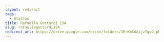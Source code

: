 ```yaml
---
layout: redirect
tags:
  - Atalhos
title: Rafaella Gottardi 15A
slug: rafaellagottardi15A
redirect_url: https://drive.google.com/drive/folders/1ErKmCdAijzTgsO_pEebynxV_eN_KW4Hk?usp=sharing
---
```

